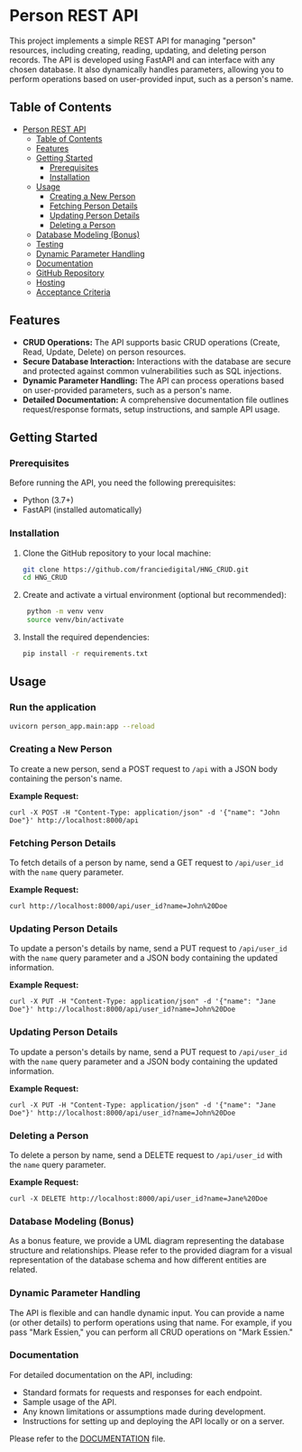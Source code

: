 # Person REST API

This project implements a simple REST API for managing "person" resources, including creating, reading, updating, and deleting person records. The API is developed using FastAPI and can interface with any chosen database. It also dynamically handles parameters, allowing you to perform operations based on user-provided input, such as a person's name.

## Table of Contents

- [Person REST API](#person-rest-api)
  - [Table of Contents](#table-of-contents)
  - [Features](#features)
  - [Getting Started](#getting-started)
    - [Prerequisites](#prerequisites)
    - [Installation](#installation)
  - [Usage](#usage)
    - [Creating a New Person](#creating-a-new-person)
    - [Fetching Person Details](#fetching-person-details)
    - [Updating Person Details](#updating-person-details)
    - [Deleting a Person](#deleting-a-person)
  - [Database Modeling (Bonus)](#database-modeling-bonus)
  - [Testing](#testing)
  - [Dynamic Parameter Handling](#dynamic-parameter-handling)
  - [Documentation](#documentation)
  - [GitHub Repository](#github-repository)
  - [Hosting](#hosting)
  - [Acceptance Criteria](#acceptance-criteria)

## Features

- **CRUD Operations:** The API supports basic CRUD operations (Create, Read, Update, Delete) on person resources.
- **Secure Database Interaction:** Interactions with the database are secure and protected against common vulnerabilities such as SQL injections.
- **Dynamic Parameter Handling:** The API can process operations based on user-provided parameters, such as a person's name.
- **Detailed Documentation:** A comprehensive documentation file outlines request/response formats, setup instructions, and sample API usage.

## Getting Started

### Prerequisites

Before running the API, you need the following prerequisites:

- Python (3.7+)
- FastAPI (installed automatically)

### Installation

1. Clone the GitHub repository to your local machine:

   ```bash
   git clone https://github.com/franciedigital/HNG_CRUD.git
   cd HNG_CRUD

   ```

2. Create and activate a virtual environment (optional but recommended):

   ```bash
    python -m venv venv
    source venv/bin/activate

   ```

3. Install the required dependencies:

   ```bash
   pip install -r requirements.txt
   ```

## Usage

### Run the application

```bash
uvicorn person_app.main:app --reload
```

### Creating a New Person

To create a new person, send a POST request to `/api` with a JSON body containing the person's name.

**Example Request:**

```
curl -X POST -H "Content-Type: application/json" -d '{"name": "John Doe"}' http://localhost:8000/api
```

### Fetching Person Details

To fetch details of a person by name, send a GET request to `/api/user_id` with the `name` query parameter.

**Example Request:**

```
curl http://localhost:8000/api/user_id?name=John%20Doe
```

### Updating Person Details

To update a person's details by name, send a PUT request to `/api/user_id` with the `name` query parameter and a JSON body containing the updated information.

**Example Request:**

```
curl -X PUT -H "Content-Type: application/json" -d '{"name": "Jane Doe"}' http://localhost:8000/api/user_id?name=John%20Doe
```


### Updating Person Details

To update a person's details by name, send a PUT request to `/api/user_id` with the `name` query parameter and a JSON body containing the updated information.

**Example Request:**

```
curl -X PUT -H "Content-Type: application/json" -d '{"name": "Jane Doe"}' http://localhost:8000/api/user_id?name=John%20Doe
```


### Deleting a Person

To delete a person by name, send a DELETE request to `/api/user_id` with the `name` query parameter.

**Example Request:**

```
curl -X DELETE http://localhost:8000/api/user_id?name=Jane%20Doe
```

### Database Modeling (Bonus)

As a bonus feature, we provide a UML diagram representing the database structure and relationships. Please refer to the provided diagram for a visual representation of the database schema and how different entities are related.


### Dynamic Parameter Handling

The API is flexible and can handle dynamic input. You can provide a name (or other details) to perform operations using that name. For example, if you pass "Mark Essien," you can perform all CRUD operations on "Mark Essien."


### Documentation

For detailed documentation on the API, including:

- Standard formats for requests and responses for each endpoint.
- Sample usage of the API.
- Any known limitations or assumptions made during development.
- Instructions for setting up and deploying the API locally or on a server.

Please refer to the [DOCUMENTATION](DOCUMENTATION.md) file.
````
